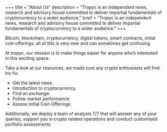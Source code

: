 +++
title = "About Us"
description = "Tropyc is an independent news, research and advisory house committed to deliver impartial fundamentals of cryptocurrency to a wider audience."
brief = "Tropyc is an independent news, research and advisory house committed to deliver impartial fundamentals of cryptocurrency to a wider audience."
+++

Bitcoin, blockchain, cryptocurrency, digital tokens, smart contracts, initial coin offerings: all of this is very new and can sometimes get confusing.

At tropyc, our mission is to make things easier for anyone who’s interested in this exciting space. 

Take a look at our resources, we made sure any crypto enthusiasts will find his fix:

-	Get the latest news.
-	Introduction to cryptocurrency.
-	Find an exchange.
-	Follow market performance.
-	Assess Initial Coin Offerings.

Additionally, we deploy a team of analysts 7/7 that will answer any of your queries, support you in crypto related operations and conduct customised portfolio assessments.

